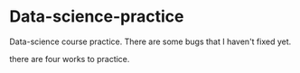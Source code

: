 # Data-science-practice
Data-science course practice. There are some bugs that I haven't fixed yet.

there are four works to practice.
